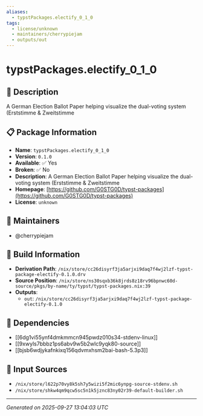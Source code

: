 ```yaml
---
aliases:
  - typstPackages.electify_0_1_0
tags:
  - license/unknown
  - maintainers/cherrypiejam
  - outputs/out
---
```


# typstPackages.electify_0_1_0

## 📝 Description

A German Election Ballot Paper helping visualize the dual-voting system (Erststimme & Zweitstimme

## 📋 Package Information

- **Name**: `typstPackages.electify_0_1_0`
- **Version**: `0.1.0`
- **Available**: ✅ Yes
- **Broken**: ✅ No
- **Description**: A German Election Ballot Paper helping visualize the dual-voting system (Erststimme & Zweitstimme
- **Homepage**: [https://github.com/G0STG0D/typst-packages](https://github.com/G0STG0D/typst-packages)
- **License**: `unknown`
## 👥 Maintainers

- @cherrypiejam


## 🔧 Build Information

- **Derivation Path**: `/nix/store/cc26disyrf3ja5arjxi9daq7f4wj2lzf-typst-package-electify-0.1.0.drv`
- **Source Position**: `/nix/store/ns30sqxb36k8jrds8z18rv96bpnwc60d-source/pkgs/by-name/ty/typst/typst-packages.nix:39`
- **Outputs**:
  - `out`:  `/nix/store/cc26disyrf3ja5arjxi9daq7f4wj2lzf-typst-package-electify-0.1.0`

## 🔗 Dependencies

- [[6dg1vi55ynf4dmkmmcn945pwdz010s34-stdenv-linux]]
- [[9xwyls7bbbz1ps6abv9w5b2wlc9yqk80-source]]
- [[bjsb6wdjykafnkixq156qdvmxhsm2bai-bash-5.3p3]]

## 📁 Input Sources

- `/nix/store/l622p70vy8k5sh7y5wizi5f2mic6ynpg-source-stdenv.sh`
- `/nix/store/shkw4qm9qcw5sc5n1k5jznc83ny02r39-default-builder.sh`

---
*Generated on 2025-09-27 13:04:03 UTC*

